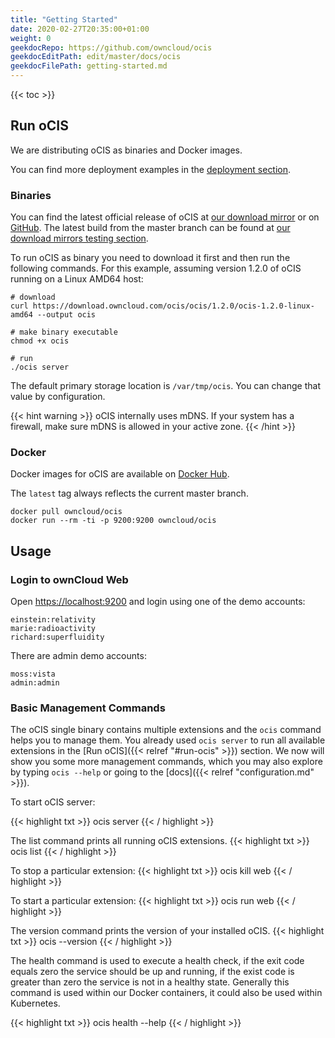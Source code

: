 ```yaml
---
title: "Getting Started"
date: 2020-02-27T20:35:00+01:00
weight: 0
geekdocRepo: https://github.com/owncloud/ocis
geekdocEditPath: edit/master/docs/ocis
geekdocFilePath: getting-started.md
---
```


{{< toc >}}

## Run oCIS

We are distributing oCIS as binaries and Docker images.

You can find more deployment examples in the [deployment section](https://owncloud.github.io/ocis/deployment/).

### Binaries
You can find the latest official release of oCIS at [our download mirror](https://download.owncloud.com/ocis/ocis/) or on [GitHub](https://github.com/owncloud/ocis/releases).
The latest build from the master branch can be found at [our download mirrors testing section](https://download.owncloud.com/ocis/ocis/testing/).

To run oCIS as binary you need to download it first and then run the following commands.
For this example, assuming version 1.2.0 of oCIS running on a Linux AMD64 host:

```console
# download
curl https://download.owncloud.com/ocis/ocis/1.2.0/ocis-1.2.0-linux-amd64 --output ocis

# make binary executable
chmod +x ocis

# run
./ocis server
```

The default primary storage location is `/var/tmp/ocis`. You can change that value by configuration.

{{< hint warning >}}
oCIS internally uses mDNS. If your system has a firewall, make sure mDNS is allowed in your active zone.
{{< /hint >}}


### Docker

Docker images for oCIS are available on [Docker Hub](https://hub.docker.com/r/owncloud/ocis).

The `latest` tag always reflects the current master branch.

```console
docker pull owncloud/ocis
docker run --rm -ti -p 9200:9200 owncloud/ocis
```

## Usage

### Login to ownCloud Web

Open [https://localhost:9200](https://localhost:9200) and login using one of the demo accounts:

```console
einstein:relativity
marie:radioactivity
richard:superfluidity
```

There are admin demo accounts:
```console
moss:vista
admin:admin
```

### Basic Management Commands

The oCIS single binary contains multiple extensions and the `ocis` command helps you to manage them. You already used `ocis server` to run all available extensions in the [Run oCIS]({{< relref "#run-ocis" >}}) section. We now will show you some more management commands, which you may also explore by typing `ocis --help` or going to the [docs]({{< relref "configuration.md" >}}).

To start oCIS server:

{{< highlight txt >}}
ocis server
{{< / highlight >}}

The list command prints all running oCIS extensions.
{{< highlight txt >}}
ocis list
{{< / highlight >}}

To stop a particular extension:
{{< highlight txt >}}
ocis kill web
{{< / highlight >}}

To start a particular extension:
{{< highlight txt >}}
ocis run web
{{< / highlight >}}

The version command prints the version of your installed oCIS.
{{< highlight txt >}}
ocis --version
{{< / highlight >}}

The health command is used to execute a health check, if the exit code equals zero the service should be up and running, if the exist code is greater than zero the service is not in a healthy state. Generally this command is used within our Docker containers, it could also be used within Kubernetes.

{{< highlight txt >}}
ocis health --help
{{< / highlight >}}
